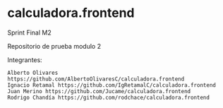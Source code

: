 # calculadora.frontend
Sprint Final M2

Repositorio de prueba modulo 2

Integrantes:

    Alberto Olivares https://github.com/AlbertoOlivaresC/calculadora.frontend
    Ignacio Retamal https://github.com/IgRetamalC/calculadora.frontend
    Juan Merino https://github.com/Jucame/calculadora.frontend
    Rodrigo Chandía https://github.com/rodchace/calculadora.frontend

